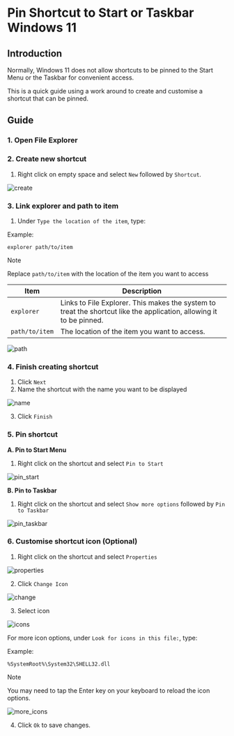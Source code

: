 # Pin Shortcut to Start or Taskbar Windows 11

## Introduction

Normally, Windows 11 does not allow shortcuts to be pinned to the Start Menu or the Taskbar for convenient access.

This is a quick guide using a work around to create and customise a shortcut that can be pinned.

## Guide

### 1. Open File Explorer
### 2. Create new shortcut

1. Right click on empty space and select `New` followed by `Shortcut`.

![create](assets/create.png)

### 3. Link explorer and path to item

1. Under `Type the location of the item`, type:

Example:

    explorer path/to/item

> [!NOTE]
> Replace `path/to/item` with the location of the item you want to access

| Item | Description |
| --- | --- |
| `explorer` | Links to File Explorer. This makes the system to treat the shortcut like the application, allowing it to be pinned. |
| `path/to/item` | The location of the item you want to access. |

![path](assets/path.png)

### 4. Finish creating shortcut

1. Click `Next`
2. Name the shortcut with the name you want to be displayed

![name](assets/name.png)

3. Click `Finish`

### 5. Pin shortcut

**A. Pin to Start Menu**

1. Right click on the shortcut and select `Pin to Start`

![pin_start](assets/pin_start.png)

**B. Pin to Taskbar**

1. Right click on the shortcut and select `Show more options` followed by `Pin to Taskbar`

![pin_taskbar](assets/pin_taskbar.png)

### 6. Customise shortcut icon (Optional)

1. Right click on the shortcut and select `Properties`

![properties](assets/properties.png)

2. Click `Change Icon`

![change](assets/change.png)

3. Select icon

![icons](assets/icons.png)

For more icon options, under `Look for icons in this file:`, type:

Example:

    %SystemRoot%\System32\SHELL32.dll

> [!NOTE]
> You may need to tap the Enter key on your keyboard to reload the icon options.

![more_icons](assets/more_icons.png)

4. Click `Ok` to save changes.